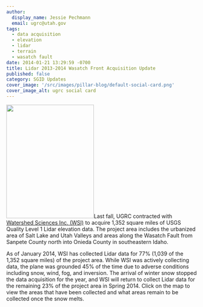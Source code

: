 ```yaml
---
author:
  display_name: Jessie Pechmann
  email: ugrc@utah.gov
tags:
  - data acquisition
  - elevation
  - lidar
  - terrain
  - wasatch fault
date: 2014-01-21 13:29:59 -0700
title: Lidar 2013-2014 Wasatch Front Acquisition Update
published: false
category: SGID Updates
cover_image: '/src/images/pillar-blog/default-social-card.png'
cover_image_alt: ugrc social card
---
```


<p><a href="/images/404.png"><img src="/images/404.png" alt="" title="Status Graphic v1" width="231" height="300" class="inline-text-left" /></a>Last fall, UGRC contracted with <a href="http://www.watershedsciences.com/">Watershed Sciences Inc. (WSI)</a> to acquire 1,352 square miles of USGS Quality Level 1 Lidar elevation data. The project area includes the urbanized area of Salt Lake and Utah Valleys and areas along the Wasatch Fault from Sanpete County north into Onieda County in southeastern Idaho.</p>
<p>As of January 2014, WSI has collected Lidar data for 77% (1,039 of the 1,352 square miles) of the project area. While WSI was actively collecting data, the plane was grounded 45% of the time due to adverse conditions including snow, wind, fog, and inversion. The arrival of winter snow stopped the data acquisition for the year, and WSI will return to collect Lidar data for the remaining 23% of the project area in Spring 2014. Click on the map to view the areas that have been collected and what areas remain to be collected once the snow melts.</p>
